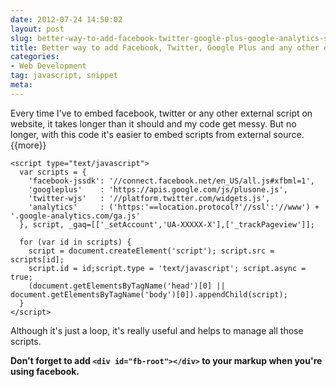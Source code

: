 ```yaml
---
date: 2012-07-24 14:50:02
layout: post
slug: better-way-to-add-facebook-twitter-google-plus-google-analytics-scripts
title: Better way to add Facebook, Twitter, Google Plus and any other external scripts
categories:
- Web Development
tag: javascript, snippet
meta:
---
```


Every time I've to embed facebook, twitter or any other external script on website, it takes longer than it should and my code get messy. But no longer, with this code it's easier to embed scripts from external source. {{more}}

	<script type="text/javascript">
	  var scripts = {
	    'facebook-jssdk': '//connect.facebook.net/en_US/all.js#xfbml=1',
	    'googleplus'    : 'https://apis.google.com/js/plusone.js',
	    'twitter-wjs'   : '//platform.twitter.com/widgets.js',
	    'analytics'     : ('https:'==location.protocol?'//ssl':'//www') + '.google-analytics.com/ga.js'
	  }, script, _gaq=[['_setAccount','UA-XXXXX-X'],['_trackPageview']];

	  for (var id in scripts) {
	    script = document.createElement('script'); script.src = scripts[id];
	    script.id = id;script.type = 'text/javascript'; script.async = true;
	    (document.getElementsByTagName('head')[0] || document.getElementsByTagName('body')[0]).appendChild(script);
	  }
	</script>

Although it's just a loop, it's really useful and helps to manage all those scripts.

**Don't forget to add `<div id="fb-root"></div>` to your markup when you're using facebook.**

